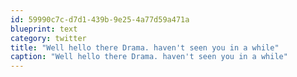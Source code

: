 ```yaml
---
id: 59990c7c-d7d1-439b-9e25-4a77d59a471a
blueprint: text
category: twitter
title: "Well hello there Drama. haven't seen you in a while"
caption: "Well hello there Drama. haven't seen you in a while"
---
```

